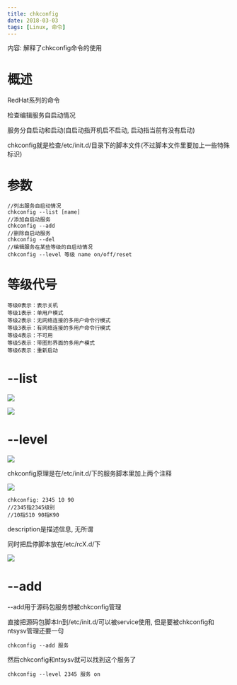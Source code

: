 ```yaml
---
title: chkconfig
date: 2018-03-03
tags: [Linux, 命令]
---
```


内容: 解释了chkconfig命令的使用

<!-- more -->

# 概述

RedHat系列的命令

检查编辑服务自启动情况

服务分自启动和启动(自启动指开机启不启动, 启动指当前有没有启动)

chkconfig就是检查/etc/init.d/目录下的脚本文件(不过脚本文件里要加上一些特殊标识)

# 参数

```
//列出服务自启动情况
chkconfig --list [name]
//添加自启动服务
chkconfig --add
//删除自启动服务
chkconfig --del
//编辑服务在某些等级的自启动情况
chkconfig --level 等级 name on/off/reset
```

# 等级代号

```
等级0表示：表示关机
等级1表示：单用户模式
等级2表示：无网络连接的多用户命令行模式
等级3表示：有网络连接的多用户命令行模式
等级4表示：不可用
等级5表示：带图形界面的多用户模式
等级6表示：重新启动
```

# --list

![](http://p1rbtn7qp.bkt.clouddn.com/18-2-2/19288088.jpg)

![](http://p1rbtn7qp.bkt.clouddn.com/18-2-2/6367819.jpg)

# --level

![](http://p1rbtn7qp.bkt.clouddn.com/18-2-2/43712597.jpg)

chkconfig原理是在/etc/init.d/下的服务脚本里加上两个注释

![](http://p1rbtn7qp.bkt.clouddn.com/18-2-2/38512318.jpg)

```
chkconfig: 2345 10 90
//2345指2345级别
//10指S10 90指K90
```

description是描述信息, 无所谓

同时把启停脚本放在/etc/rcX.d/下

![](http://p1rbtn7qp.bkt.clouddn.com/18-2-2/87321059.jpg)

# --add

--add用于源码包服务想被chkconfig管理

直接把源码包脚本ln到/etc/init.d/可以被service使用, 但是要被chkconfig和ntsysv管理还要一句

```
chkconfig --add 服务
```

然后chkconfig和ntsysv就可以找到这个服务了

```
chkconfig --level 2345 服务 on
```

